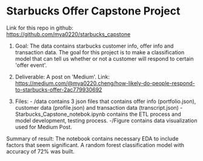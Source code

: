 # Starbucks Offer Capstone Project
Link for this repo in github: https://github.com/mya0220/starbucks_capstone

1. Goal: The data contains starbucks customer info, offer info and transaction data. The goal for this project is to make a classification model that can tell us whether or not a customer will respond to certain 'offer event'.

2. Deliverable: A post on 'Medium'. 
	Link: https://medium.com/@mya0220.cheng/how-likely-do-people-respond-to-starbucks-offer-2ac779930692

3. Files: 
        - /data contains 3 json files that contains offer info (portfolio.json), customer data (profile.json) and transaction data (transcript.json) 
        - Starbucks_Capstone_notebok.ipynb contains the ETL process and model development, testing process.
	-/Figure contains data visualization used for Medium Post.

Summary of result:
The notebook contains necessary EDA to include factors that seem significant.
A random forest classification model with accuracy of 72% was built.




